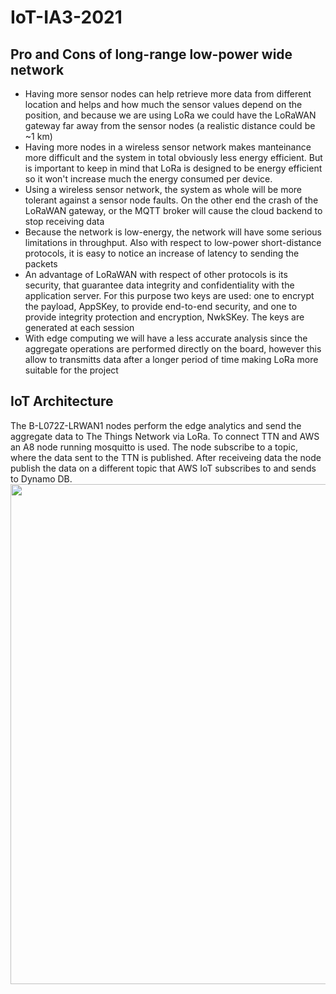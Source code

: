 # IoT-IA3-2021
## Pro and Cons of long-range low-power wide network

* Having more sensor nodes can help retrieve more data from different location and helps and how much the sensor values depend on the position, and because we are using LoRa we could have the LoRaWAN gateway far away from the sensor nodes (a realistic distance could be ~1 km)
* Having more nodes in a wireless sensor network makes manteinance more difficult and the system in total obviously less energy efficient. But is important to keep in mind that LoRa is designed to be energy efficient so it won't increase much the energy consumed per device.
* Using a wireless sensor network, the system as whole will be more tolerant against a sensor node faults. On the other end the crash of the LoRaWAN gateway, or the MQTT broker will cause the cloud backend to stop receiving data
* Because the network is low-energy, the network will have some serious limitations in throughput. Also with respect to low-power short-distance protocols, it is easy to notice an increase of latency to sending the packets
* An advantage of LoRaWAN with respect of other protocols is its security, that guarantee data integrity and confidentiality with the application server. For this purpose two keys are used: one to encrypt the payload, AppSKey, to provide end-to-end security, and one to provide integrity protection and encryption, NwkSKey. The keys are generated at each session 
* With edge computing we will have a less accurate analysis since the aggregate operations are performed directly on the board, however this allow to transmitts data after a longer period of time making LoRa more suitable for the project

## IoT Architecture
The B-L072Z-LRWAN1 nodes perform the edge analytics and send the aggregate data to The Things Network via LoRa. To connect TTN and AWS an A8 node running mosquitto is used. The node subscribe to a topic, where the data sent to the TTN is published. After receiveing data the node publish the data on a different topic that AWS IoT subscribes to and sends to Dynamo DB.
<img src="https://github.com/lorenzo1234881/IoT-IA2-2021/blob/main/images/architecture.png" width=800>
